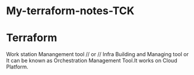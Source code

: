 # My-terraform-notes-TCK
# Terraform
Work station Manangement tool // or // Infra Building and Managing tool or It can be known as Orchestration Management Tool.It works on Cloud Platform.
